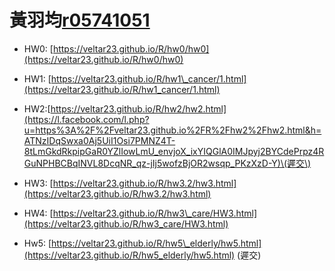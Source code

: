 # 黃羽均[r05741051](mailto:r05741051@ntu.edu.tw)

* HW0: [https://veltar23.github.io/R/hw0/hw0](https://veltar23.github.io/R/hw0/hw0)
* HW1: [https://veltar23.github.io/R/hw1\_cancer/1.html](https://veltar23.github.io/R/hw1_cancer/1.html)
* HW2:[https://veltar23.github.io/R/hw2/hw2.html](https://l.facebook.com/l.php?u=https%3A%2F%2Fveltar23.github.io%2FR%2Fhw2%2Fhw2.html&h=ATNzIDqSwxa0Aj5UiI1Osi7PMNZ4T-8tLmGkdRkpipGaR0YZlIowLmU_envjoX_ixYIQGlA0IMJpyj2BYCdePrpz4RGuNPHBCBqINVL8DcqNR_qz-jIj5wofzBjOR2wsqp_PKzXzD-Y)\(遲交\)

* HW3: [https://veltar23.github.io/R/hw3.2/hw3.html](https://veltar23.github.io/R/hw3.2/hw3.html)
* HW4: [https://veltar23.github.io/R/hw3\_care/HW3.html](https://veltar23.github.io/R/hw3_care/HW3.html)
* Hw5: [https://veltar23.github.io/R/hw5\_elderly/hw5.html](https://veltar23.github.io/R/hw5_elderly/hw5.html) \(遲交\)



